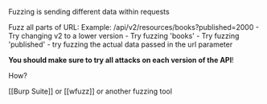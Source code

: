 Fuzzing is sending different data within requests

Fuzz all parts of URL: 
	Example: /api/v2/resources/books?published=2000 
	- Try changing v2 to a lower version
	- Try fuzzing 'books'
	- Try fuzzing 'published'
	- try fuzzing the actual data passed in the url parameter

**You should make sure to try all attacks on each version of the API**!

How? 

[[Burp Suite]] or [[wfuzz]] or another fuzzing tool

